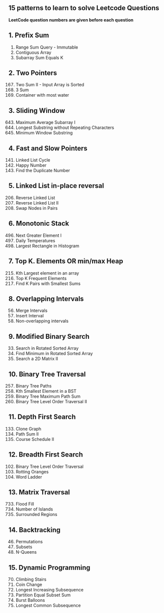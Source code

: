 ## 15 patterns to learn to solve Leetcode Questions
**LeetCode question numbers are given before each question**

**1. Prefix Sum**
---
1.   Range Sum Query - Immutable
2.   Contiguous Array
3.   Subarray Sum Equals K

**2. Two Pointers**
---
167. Two Sum II - Input Array is Sorted
15. 3 Sum
11. Container with most water

**3. Sliding Window**
---
643. Maximum Average Subarray I
3. Longest Substring without Repeating Characters
76. Minimum Window Substring

**4. Fast and Slow Pointers**
---
141. Linked List Cycle
202. Happy Number
287. Find the Duplicate Number

**5. Linked List in-place reversal**
---
206. Reverse Linked List
92. Reverse Linked List II
24. Swap Nodes in Pairs

**6. Monotonic Stack**
---
496. Next Greater Element I
739. Daily Temperatures
84. Largest Rectangle in Histogram

**7. Top K. Elements OR min/max Heap**
---
215. Kth Largest element in an array
347. Top K Frequent Elements
373. Find K Pairs with Smallest Sums

**8. Overlapping Intervals**
---
56. Merge Intervals
57. Insert Interval
435. Non-overlapping intervals

**9. Modified Binary Search**
---
33. Search in Rotated Sorted Array
153. Find Minimum in Rotated Sorted Array
240. Search a 2D Matrix II

**10. Binary Tree Traversal**
---
257. Binary Tree Paths
230. Kth Smallest Element in a BST
124. Binary Tree Maximum Path Sum
107. Binary Tree Level Order Traversal II

**11. Depth First Search**
---
133. Clone Graph
113. Path Sum II
210. Course Schedule II

**12. Breadth First Search**
---
102. Binary Tree Level Order Traversal
994. Rotting Oranges
127. Word Ladder

**13. Matrix Traversal**
---
733. Flood Fill
200. Number of Islands
130. Surrounded Regions

**14. Backtracking**
---
46. Permutations
78. Subsets
51. N-Queens

**15. Dynamic Programming**
---
70. Climbing Stairs
322. Coin Change
300. Longest Increasing Subsequence
416. Partition Equal Subset Sum
312. Burst Balloons
1143. Longest Common Subsequence
